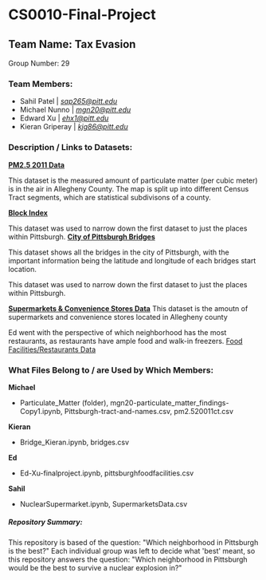 # CS0010-Final-Project
## Team Name: Tax Evasion

Group Number: 29
### Team Members:
- Sahil Patel | *sap265@pitt.edu*
- Michael Nunno | *mgn20@pitt.edu*
- Edward Xu | *ehx1@pitt.edu*
- Kieran Griperay | *kjg86@pitt.edu*
### Description / Links to Datasets:
[**PM2.5 2011 Data**](https://data.wprdc.org/dataset/particulate-matter-2-5/resource/d281efe0-62d9-4c2b-b41f-bb99fcbec705?inner_span=True)

This dataset is the measured amount of particulate matter (per cubic meter) is in the air in Allegheny County. The map is split up into different Census Tract segments, which are statistical subdivisons of a county.

[**Block Index**](https://data.wprdc.org/dataset/2020-census-redistricting-data-extracts/resource/6b09ea3e-7d34-4665-ad0b-798a0efadc29)

This dataset was used to narrow down the first dataset to just the places within Pittsburgh.
[**City of Pittsburgh Bridges**](https://data.wprdc.org/dataset/city-of-pittsburgh-bridges/resource/23f675e5-f745-49c1-8fa0-c5bc35c25184) 

This dataset shows all the bridges in the city of Pittsburgh, with the important information being the latitude and longitude of each bridges start location. 

This dataset was used to narrow down the first dataset to just the places within Pittsburgh.

[**Supermarkets & Convenience Stores Data**](https://data.wprdc.org/dataset/allegheny-county-supermarkets-convenience-stores)
This dataset is the amoutn of supermarkets and convenience stores located in Allegheny county

Ed went with the perspective of which neighborhood has the most restaurants, as restaurants have ample food and walk-in freezers.
[Food Facilities/Restaurants Data](https://data.wprdc.org/dataset/allegheny-county-restaurant-food-facility-inspection-violations/resource/112a3821-334d-4f3f-ab40-4de1220b1a0a?view_id=758d9bb5-73cc-4d81-bc94-09547ee704cd)

### What Files Belong to / are Used by Which Members:
**Michael**

* Particulate_Matter (folder), mgn20-particulate_matter_findings-Copy1.ipynb, Pittsburgh-tract-and-names.csv, pm2.520011ct.csv

**Kieran**

* Bridge_Kieran.ipynb, bridges.csv

**Ed**

* Ed-Xu-finalproject.ipynb, pittsburghfoodfacilities.csv

**Sahil**

* NuclearSupermarket.ipynb, SupermarketsData.csv

##### Repository Summary:
This repository is based of the question: "Which neighborhood in Pittsburgh is the best?" Each individual group was left to decide what 'best' meant, so this repository answers the question: "Which neighborhood in Pittsburgh would be the best to survive a nuclear explosion in?" 


